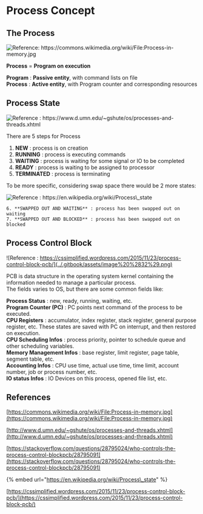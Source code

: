 # Process Concept

## The Process

![Reference: https://commons.wikimedia.org/wiki/File:Process-in-memory.jpg ](../.gitbook/assets/image%20%2829%29.png)

**Process** = **Program on execution**

**Program** : **Passive entity**, with command lists on file  
**Process** : **Active entity**, with Program counter and corresponding resources

## Process State

![Reference : https://www.d.umn.edu/~gshute/os/processes-and-threads.xhtml ](../.gitbook/assets/process-diagram.png)

There are 5 steps for Process

1. **NEW** : process is on creation
2. **RUNNING** : process is executing commands
3. **WAITING** : process is waiting for some signal or IO to be completed
4. **READY** : process is waiting to be assigned to processor
5. **TERMINATED** : process is terminating

To be more specific, considering swap space there would be 2 more states:

![Reference : https://en.wikipedia.org/wiki/Process\_state ](../.gitbook/assets/image%20%2820%29.png)

    6. **SWAPPED OUT AND WAITING** : process has been swapped out on waiting  
    7. **SWAPPED OUT AND BLOCKED** : process has been swapped out on blocked

## Process Control Block

![Reference : https://cssimplified.wordpress.com/2015/11/23/process-control-block-pcb/](../.gitbook/assets/image%20%2832%29.png)

PCB is data structure in the operating system kernel containing the information needed to manage a particular process.  
The fields varies to OS, but there are some common fields like:

**Process Status** : new, ready, running, waiting, etc.  
**Program Counter \(PC\)** : PC points next command of the process to be executed.  
**CPU Registers** : accumulator, index register, stack register, general purpose register, etc. These states are saved with PC on interrupt, and then restored on execution.  
**CPU Scheduling Infos** : process priority, pointer to schedule queue and other scheduling variables.  
**Memory Management Infos** : base register, limit register, page table, segment table, etc.  
**Accounting Infos** : CPU use time, actual use time, time limit, account number, job or process number, etc.  
**IO status Infos** : IO Devices on this process, opened file list, etc.

## References

[https://commons.wikimedia.org/wiki/File:Process-in-memory.jpg](https://commons.wikimedia.org/wiki/File:Process-in-memory.jpg)

[http://www.d.umn.edu/~gshute/os/processes-and-threads.xhtml](http://www.d.umn.edu/~gshute/os/processes-and-threads.xhtml)

[https://stackoverflow.com/questions/28795024/who-controls-the-process-control-blockpcb/28795091](https://stackoverflow.com/questions/28795024/who-controls-the-process-control-blockpcb/28795091) 

{% embed url="https://en.wikipedia.org/wiki/Process\_state" %}

[https://cssimplified.wordpress.com/2015/11/23/process-control-block-pcb/](https://cssimplified.wordpress.com/2015/11/23/process-control-block-pcb/)


